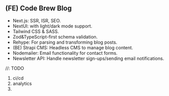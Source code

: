 ## (FE) Code Brew Blog

* Next.js: SSR, ISR, SEO.
* NextUI: with light/dark mode support.
* Tailwind CSS & SASS.
* Zod&TypeScript-first schema validation.
* Rehype: For parsing and transforming blog posts.
* (BE) Strapi CMS: Headless CMS to manage blog content.
* Nodemailer: Email functionality for contact forms.
* Newsletter API: Handle newsletter sign-ups/sending email notifications.


//: TODO
1. ci/cd
2. analytics
3. 
